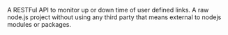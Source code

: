 A RESTFul API to monitor up or down time of user defined links. A raw node.js project without using any third party that means external to nodejs modules or packages.